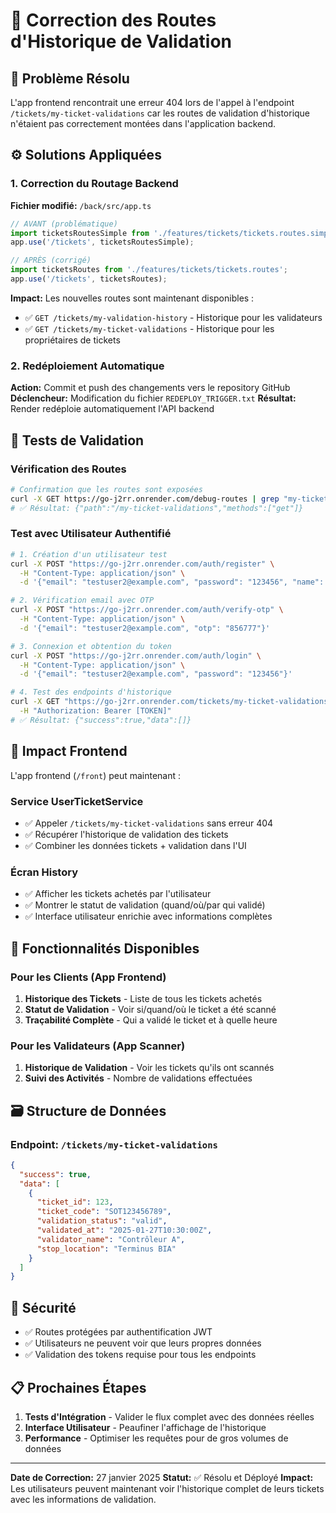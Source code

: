 # 🔧 Correction des Routes d'Historique de Validation

## 🐛 Problème Résolu

L'app frontend rencontrait une erreur 404 lors de l'appel à l'endpoint `/tickets/my-ticket-validations` car les routes de validation d'historique n'étaient pas correctement montées dans l'application backend.

## ⚙️ Solutions Appliquées

### 1. Correction du Routage Backend

**Fichier modifié:** `/back/src/app.ts`

```typescript
// AVANT (problématique)
import ticketsRoutesSimple from './features/tickets/tickets.routes.simple';
app.use('/tickets', ticketsRoutesSimple);

// APRÈS (corrigé)
import ticketsRoutes from './features/tickets/tickets.routes';
app.use('/tickets', ticketsRoutes);
```

**Impact:** Les nouvelles routes sont maintenant disponibles :
- ✅ `GET /tickets/my-validation-history` - Historique pour les validateurs
- ✅ `GET /tickets/my-ticket-validations` - Historique pour les propriétaires de tickets

### 2. Redéploiement Automatique

**Action:** Commit et push des changements vers le repository GitHub
**Déclencheur:** Modification du fichier `REDEPLOY_TRIGGER.txt`
**Résultat:** Render redéploie automatiquement l'API backend

## 🧪 Tests de Validation

### Vérification des Routes
```bash
# Confirmation que les routes sont exposées
curl -X GET https://go-j2rr.onrender.com/debug-routes | grep "my-ticket-validations"
# ✅ Résultat: {"path":"/my-ticket-validations","methods":["get"]}
```

### Test avec Utilisateur Authentifié
```bash
# 1. Création d'un utilisateur test
curl -X POST "https://go-j2rr.onrender.com/auth/register" \
  -H "Content-Type: application/json" \
  -d '{"email": "testuser2@example.com", "password": "123456", "name": "Test User2", "phone": "+22870123456"}'

# 2. Vérification email avec OTP
curl -X POST "https://go-j2rr.onrender.com/auth/verify-otp" \
  -H "Content-Type: application/json" \
  -d '{"email": "testuser2@example.com", "otp": "856777"}'

# 3. Connexion et obtention du token
curl -X POST "https://go-j2rr.onrender.com/auth/login" \
  -H "Content-Type: application/json" \
  -d '{"email": "testuser2@example.com", "password": "123456"}'

# 4. Test des endpoints d'historique
curl -X GET "https://go-j2rr.onrender.com/tickets/my-ticket-validations" \
  -H "Authorization: Bearer [TOKEN]"
# ✅ Résultat: {"success":true,"data":[]}
```

## 📱 Impact Frontend

L'app frontend (`/front`) peut maintenant :

### Service UserTicketService
- ✅ Appeler `/tickets/my-ticket-validations` sans erreur 404
- ✅ Récupérer l'historique de validation des tickets
- ✅ Combiner les données tickets + validation dans l'UI

### Écran History
- ✅ Afficher les tickets achetés par l'utilisateur
- ✅ Montrer le statut de validation (quand/où/par qui validé)
- ✅ Interface utilisateur enrichie avec informations complètes

## 🎯 Fonctionnalités Disponibles

### Pour les Clients (App Frontend)
1. **Historique des Tickets** - Liste de tous les tickets achetés
2. **Statut de Validation** - Voir si/quand/où le ticket a été scanné
3. **Traçabilité Complète** - Qui a validé le ticket et à quelle heure

### Pour les Validateurs (App Scanner)
1. **Historique de Validation** - Voir les tickets qu'ils ont scannés
2. **Suivi des Activités** - Nombre de validations effectuées

## 🗃️ Structure de Données

### Endpoint: `/tickets/my-ticket-validations`
```json
{
  "success": true,
  "data": [
    {
      "ticket_id": 123,
      "ticket_code": "SOT123456789",
      "validation_status": "valid",
      "validated_at": "2025-01-27T10:30:00Z",
      "validator_name": "Contrôleur A",
      "stop_location": "Terminus BIA"
    }
  ]
}
```

## 🔐 Sécurité

- ✅ Routes protégées par authentification JWT
- ✅ Utilisateurs ne peuvent voir que leurs propres données
- ✅ Validation des tokens requise pour tous les endpoints

## 📋 Prochaines Étapes

1. **Tests d'Intégration** - Valider le flux complet avec des données réelles
2. **Interface Utilisateur** - Peaufiner l'affichage de l'historique
3. **Performance** - Optimiser les requêtes pour de gros volumes de données

---

**Date de Correction:** 27 janvier 2025
**Statut:** ✅ Résolu et Déployé
**Impact:** Les utilisateurs peuvent maintenant voir l'historique complet de leurs tickets avec les informations de validation.
